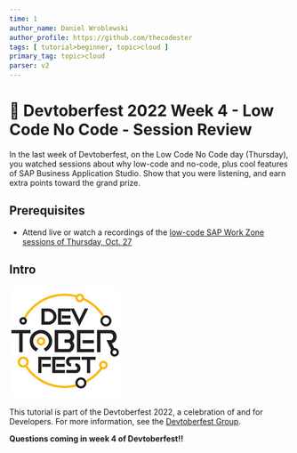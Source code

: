```yaml
---
time: 1
author_name: Daniel Wroblewski
author_profile: https://github.com/thecodester
tags: [ tutorial>beginner, topic>cloud ]
primary_tag: topic>cloud
parser: v2
---
```


# 🔴 Devtoberfest 2022 Week 4 - Low Code No Code - Session Review
<!-- description -->In the last week of Devtoberfest, on the Low Code No Code day (Thursday), you watched sessions about why low-code and no-code, plus cool features of SAP Business Application Studio. Show that you were listening, and earn extra points toward the grand prize.

## Prerequisites
- Attend live or watch a recordings of the [low-code SAP Work Zone sessions of Thursday, Oct. 27](https://groups.community.sap.com/t5/devtoberfest/eb-p/devtoberfest-events)

## Intro
![Devtoberfest](Devtoberfest.jpg)

This tutorial is part of the Devtoberfest 2022, a celebration of and for Developers. For more information, see the [Devtoberfest Group](https://groups.community.sap.com/t5/devtoberfest/gh-p/Devtoberfest).

**Questions coming in week 4 of Devtoberfest!!**


